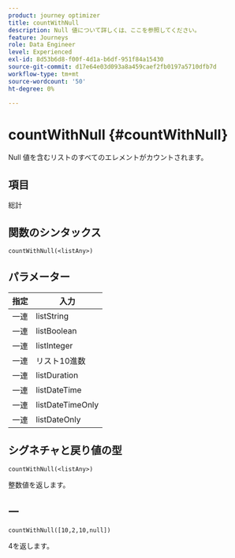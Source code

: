 ```yaml
---
product: journey optimizer
title: countWithNull
description: Null 値について詳しくは、ここを参照してください。
feature: Journeys
role: Data Engineer
level: Experienced
exl-id: 8d53b6d8-f00f-4d1a-b6df-951f84a15430
source-git-commit: d17e64e03d093a8a459caef2fb0197a5710dfb7d
workflow-type: tm+mt
source-wordcount: '50'
ht-degree: 0%

---
```


# countWithNull {#countWithNull}

Null 値を含むリストのすべてのエレメントがカウントされます。

## 項目

総計

## 関数のシンタックス

`countWithNull(<listAny>)`

## パラメーター

| 指定 | 入力 |
|-----------|------------------|
| 一連 | listString |
| 一連 | listBoolean |
| 一連 | listInteger |
| 一連 | リスト10進数 |
| 一連 | listDuration |
| 一連 | listDateTime |
| 一連 | listDateTimeOnly |
| 一連 | listDateOnly |

## シグネチャと戻り値の型

`countWithNull(<listAny>)`

整数値を返します。

## 一

`countWithNull([10,2,10,null])`

4を返します。
